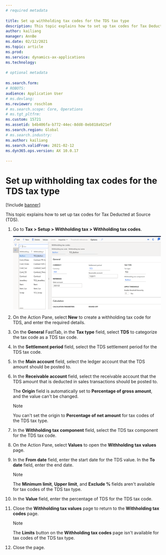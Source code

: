```yaml
---
# required metadata

title: Set up withholding tax codes for the TDS tax type
description: This topic explains how to set up tax codes for Tax Deducted at Source (TDS).
author: kailiang
manager: AnnBe
ms.date: 02/12/2021
ms.topic: article
ms.prod: 
ms.service: dynamics-ax-applications
ms.technology: 

# optional metadata

ms.search.form: 
# ROBOTS: 
audience: Application User
# ms.devlang: 
ms.reviewer: roschlom
# ms.search.scope: Core, Operations
# ms.tgt_pltfrm: 
ms.custom: 15721
ms.assetid: b4b406fa-b772-44ec-8dd8-8eb818a921ef
ms.search.region: Global
# ms.search.industry: 
ms.author: kailiang
ms.search.validFrom: 2021-02-12
ms.dyn365.ops.version: AX 10.0.17

---
```


# Set up withholding tax codes for the TDS tax type

[!include [banner](../includes/banner.md)]

This topic explains how to set up tax codes for Tax Deducted at Source (TDS).

1. Go to **Tax \> Setup \> Withholding tax \> Withholding tax codes**.

    [![Withholding tax codes page](./media/apac-ind-TDS-17.png)](./media/apac-ind-TDS-17.png)

2. On the Action Pane, select **New** to create a withholding tax code for TDS, and enter the required details.
3. On the **General** FastTab, in the **Tax type** field, select **TDS** to categorize the tax code as a TDS tax code.
4. In the **Settlement period** field, select the TDS settlement period for the TDS tax code.
5. In the **Main account** field, select the ledger account that the TDS amount should be posted to.
6. In the **Receivable account** field, select the receivable account that the TDS amount that is deducted in sales transactions should be posted to.

    The **Origin** field is automatically set to **Percentage of gross amount**, and the value can't be changed.

    > [!NOTE]
    > You can't set the origin to **Percentage of net amount** for tax codes of the TDS tax type.

7. In the **Withholding tax component** field, select the TDS tax component for the TDS tax code.
8. On the Action Pane, select **Values** to open the **Withholding tax values** page.
9. In the **From date** field, enter the start date for the TDS value. In the **To date** field, enter the end date.

    > [!NOTE]
    > The **Minimum limit**, **Upper limit**, and **Exclude %** fields aren't available for tax codes of the TDS tax type.

10. In the **Value** field, enter the percentage of TDS for the TDS tax code.
11. Close the **Withholding tax values** page to return to the **Withholding tax codes** page.

    > [!NOTE]
    > The **Limits** button on the **Withholding tax codes** page isn't available for tax codes of the TDS tax type.

12. Close the page.
